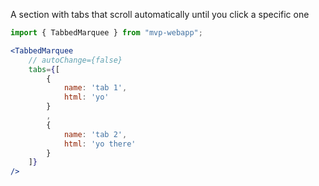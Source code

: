 A section with tabs that scroll automatically until you click a specific one 

``` jsx
import { TabbedMarquee } from "mvp-webapp";

<TabbedMarquee 
    // autoChange={false}
    tabs={[
        {
            name: 'tab 1',
            html: 'yo'
        }
        ,
        {
            name: 'tab 2',
            html: 'yo there'
        }
    ]}
/>
```
